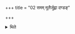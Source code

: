+++
title = "02 समम् मूलैर्जुह्वा दण्डङ्"

+++

<details><summary>थिते</summary>

2. He makes the handle of Juhû reach the ends of the roots (of the Prastara). (He places) Upabhr̥t to the north of Juhū somewhat towards the west, and below the Vidhr̥tis and Dhruvā to the north of Upabhr̥t somewhat towards the west, and upon the Vidhr̥tis.
</details>
